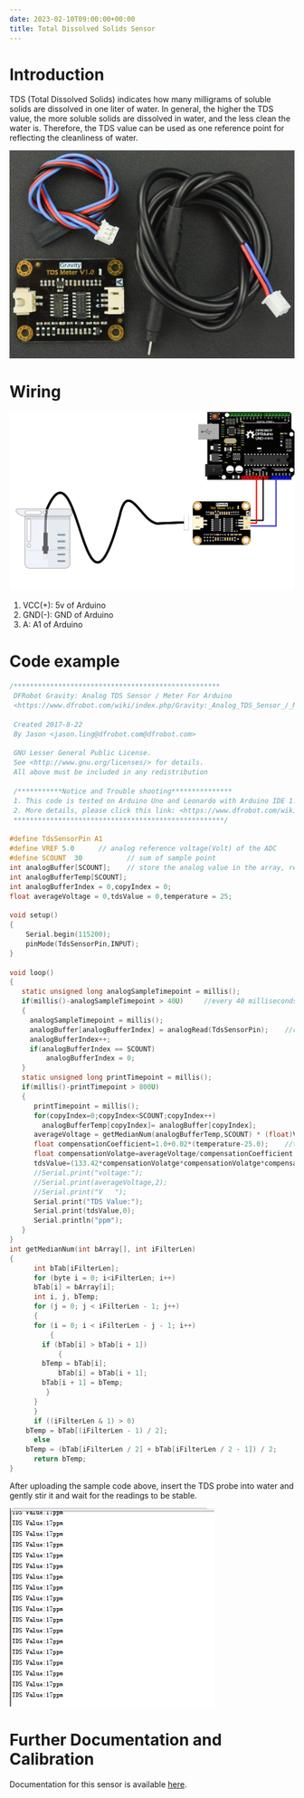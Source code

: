 ```yaml
---
date: 2023-02-10T09:00:00+00:00
title: Total Dissolved Solids Sensor
---
```


# Introduction

TDS (Total Dissolved Solids) indicates how many milligrams of soluble solids are dissolved in one liter of water. In general, the higher the TDS value, the more soluble solids are dissolved in water, and the less clean the water is. Therefore, the TDS value can be used as one reference point for reflecting the cleanliness of water.

![picxxyyzz](img/pic.jpg)

# Wiring

![picxxyyzz](img/pic1.png)

1. VCC(+):	5v of Arduino
2. GND(-):	GND of Arduino
3. A:	A1 of Arduino

# Code example

```c
/***************************************************
 DFRobot Gravity: Analog TDS Sensor / Meter For Arduino
 <https://www.dfrobot.com/wiki/index.php/Gravity:_Analog_TDS_Sensor_/_Meter_For_Arduino_SKU:_SEN0244>

 Created 2017-8-22
 By Jason <jason.ling@dfrobot.com@dfrobot.com>

 GNU Lesser General Public License.
 See <http://www.gnu.org/licenses/> for details.
 All above must be included in any redistribution

 /***********Notice and Trouble shooting***************
 1. This code is tested on Arduino Uno and Leonardo with Arduino IDE 1.0.5 r2 and 1.8.2.
 2. More details, please click this link: <https://www.dfrobot.com/wiki/index.php/Gravity:_Analog_TDS_Sensor_/_Meter_For_Arduino_SKU:_SEN0244>
 ****************************************************/

#define TdsSensorPin A1
#define VREF 5.0      // analog reference voltage(Volt) of the ADC
#define SCOUNT  30           // sum of sample point
int analogBuffer[SCOUNT];    // store the analog value in the array, read from ADC
int analogBufferTemp[SCOUNT];
int analogBufferIndex = 0,copyIndex = 0;
float averageVoltage = 0,tdsValue = 0,temperature = 25;

void setup()
{
    Serial.begin(115200);
    pinMode(TdsSensorPin,INPUT);
}

void loop()
{
   static unsigned long analogSampleTimepoint = millis();
   if(millis()-analogSampleTimepoint > 40U)     //every 40 milliseconds,read the analog value from the ADC
   {
     analogSampleTimepoint = millis();
     analogBuffer[analogBufferIndex] = analogRead(TdsSensorPin);    //read the analog value and store into the buffer
     analogBufferIndex++;
     if(analogBufferIndex == SCOUNT) 
         analogBufferIndex = 0;
   }   
   static unsigned long printTimepoint = millis();
   if(millis()-printTimepoint > 800U)
   {
      printTimepoint = millis();
      for(copyIndex=0;copyIndex<SCOUNT;copyIndex++)
        analogBufferTemp[copyIndex]= analogBuffer[copyIndex];
      averageVoltage = getMedianNum(analogBufferTemp,SCOUNT) * (float)VREF / 1024.0; // read the analog value more stable by the median filtering algorithm, and convert to voltage value
      float compensationCoefficient=1.0+0.02*(temperature-25.0);    //temperature compensation formula: fFinalResult(25^C) = fFinalResult(current)/(1.0+0.02*(fTP-25.0));
      float compensationVolatge=averageVoltage/compensationCoefficient;  //temperature compensation
      tdsValue=(133.42*compensationVolatge*compensationVolatge*compensationVolatge - 255.86*compensationVolatge*compensationVolatge + 857.39*compensationVolatge)*0.5; //convert voltage value to tds value
      //Serial.print("voltage:");
      //Serial.print(averageVoltage,2);
      //Serial.print("V   ");
      Serial.print("TDS Value:");
      Serial.print(tdsValue,0);
      Serial.println("ppm");
   }
}
int getMedianNum(int bArray[], int iFilterLen) 
{
      int bTab[iFilterLen];
      for (byte i = 0; i<iFilterLen; i++)
      bTab[i] = bArray[i];
      int i, j, bTemp;
      for (j = 0; j < iFilterLen - 1; j++) 
      {
      for (i = 0; i < iFilterLen - j - 1; i++) 
          {
        if (bTab[i] > bTab[i + 1]) 
            {
        bTemp = bTab[i];
            bTab[i] = bTab[i + 1];
        bTab[i + 1] = bTemp;
         }
      }
      }
      if ((iFilterLen & 1) > 0)
    bTemp = bTab[(iFilterLen - 1) / 2];
      else
    bTemp = (bTab[iFilterLen / 2] + bTab[iFilterLen / 2 - 1]) / 2;
      return bTemp;
}
```

After uploading the sample code above, insert the TDS probe into water and gently stir it and wait for the readings to be stable.

![picxxyyzz](img/pic2.png)

# Further Documentation and Calibration

Documentation for this sensor is available [here](https://wiki.dfrobot.com/Gravity__Analog_TDS_Sensor___Meter_For_Arduino_SKU__SEN0244).
